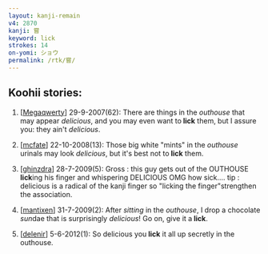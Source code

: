 ```yaml
---
layout: kanji-remain
v4: 2870
kanji: 嘗
keyword: lick
strokes: 14
on-yomi: ショウ
permalink: /rtk/嘗/
---
```


## Koohii stories: 

1) [<a href="http://kanji.koohii.com/profile/Megaqwerty">Megaqwerty</a>] 29-9-2007(62): There are things in the <em>outhouse</em> that may appear <em>delicious</em>, and you may even want to<strong> lick</strong> them, but I assure you: they ain&#039;t <em>delicious</em>.

2) [<a href="http://kanji.koohii.com/profile/mcfate">mcfate</a>] 22-10-2008(13): Those big white &quot;mints&quot; in the <em>outhouse</em> urinals may look <em>delicious</em>, but it&#039;s best not to<strong> lick</strong> them.

3) [<a href="http://kanji.koohii.com/profile/ghinzdra">ghinzdra</a>] 28-7-2009(5): Gross : this guy gets out of the OUTHOUSE<strong> lick</strong>ing his finger and whispering DELICIOUS OMG how sick.... tip : delicious is a radical of the kanji finger so &quot;licking the finger&quot;strengthen the association.

4) [<a href="http://kanji.koohii.com/profile/mantixen">mantixen</a>] 31-7-2009(2): After <em>sitting</em> in the <em>outhouse</em>, I drop a chocolate <em>sun</em>dae that is surprisingly <em>delicious</em>! Go on, give it a<strong> lick</strong>.

5) [<a href="http://kanji.koohii.com/profile/delenir">delenir</a>] 5-6-2012(1): So delicious you<strong> lick</strong> it all up secretly in the outhouse.

